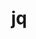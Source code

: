 ---
codehost: https://github.com/https://github.com/jqlang/jq
logohandle: github_jqlang
sort: jq
title: jq
website: https://jqlang.github.io/jq/
---